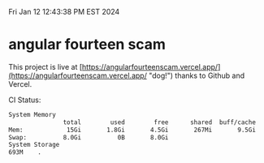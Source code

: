 Fri Jan 12 12:43:38 PM EST 2024

# angular fourteen scam


This project is live at [https://angularfourteenscam.vercel.app/](https://angularfourteenscam.vercel.app/ "dog!") thanks to Github and Vercel.

CI Status: 

```bash
System Memory
               total        used        free      shared  buff/cache   available
Mem:            15Gi       1.8Gi       4.5Gi       267Mi       9.5Gi        13Gi
Swap:          8.0Gi          0B       8.0Gi
System Storage
693M	.
